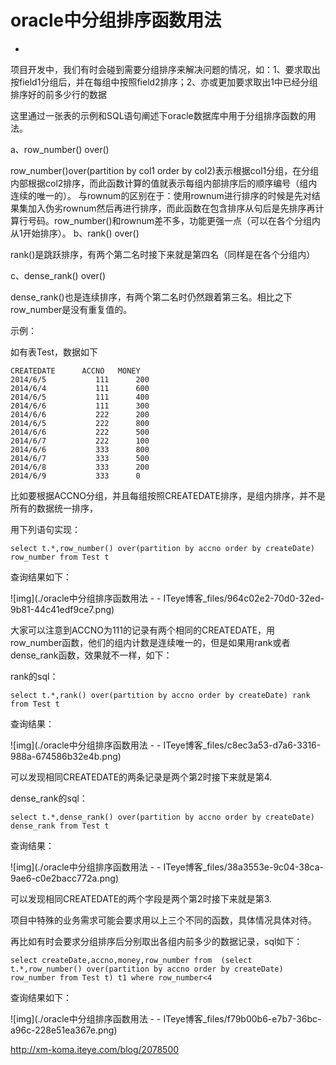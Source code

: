 # oracle中分组排序函数用法

- ​

项目开发中，我们有时会碰到需要分组排序来解决问题的情况，如：1、要求取出按field1分组后，并在每组中按照field2排序；2、亦或更加要求取出1中已经分组排序好的前多少行的数据

这里通过一张表的示例和SQL语句阐述下oracle数据库中用于分组排序函数的用法。

a、row_number() over()

row_number()over(partition by col1 order by col2)表示根据col1分组，在分组内部根据col2排序，而此函数计算的值就表示每组内部排序后的顺序编号（组内连续的唯一的）。 
与rownum的区别在于：使用rownum进行排序的时候是先对结果集加入伪劣rownum然后再进行排序，而此函数在包含排序从句后是先排序再计算行号码。row_number()和rownum差不多，功能更强一点（可以在各个分组内从1开始排序）。 
b、rank() over()

rank()是跳跃排序，有两个第二名时接下来就是第四名（同样是在各个分组内）

c、dense_rank() over()

dense_rank()也是连续排序，有两个第二名时仍然跟着第三名。相比之下row_number是没有重复值的。

 

示例：

如有表Test，数据如下

```
CREATEDATE      ACCNO   MONEY  
2014/6/5           111      200   
2014/6/4           111      600   
2014/6/5           111      400   
2014/6/6           111      300   
2014/6/6           222      200   
2014/6/5           222      800   
2014/6/6           222      500   
2014/6/7           222      100   
2014/6/6           333      800   
2014/6/7           333      500   
2014/6/8           333      200   
2014/6/9           333      0  
```



比如要根据ACCNO分组，并且每组按照CREATEDATE排序，是组内排序，并不是所有的数据统一排序，

用下列语句实现：

 

```
select t.*,row_number() over(partition by accno order by createDate) row_number from Test t 
```


查询结果如下：

![img](./oracle中分组排序函数用法 - - ITeye博客_files/964c02e2-70d0-32ed-9b81-44c41edf9ce7.png)

 

大家可以注意到ACCNO为111的记录有两个相同的CREATEDATE，用row_number函数，他们的组内计数是连续唯一的，但是如果用rank或者dense_rank函数，效果就不一样，如下：

rank的sql：

```
select t.*,rank() over(partition by accno order by createDate) rank from Test t  
```


查询结果：

![img](./oracle中分组排序函数用法 - - ITeye博客_files/c8ec3a53-d7a6-3316-988a-674586b32e4b.png)

可以发现相同CREATEDATE的两条记录是两个第2时接下来就是第4.

 

dense_rank的sql：

```
select t.*,dense_rank() over(partition by accno order by createDate) dense_rank from Test t  
```


查询结果：

![img](./oracle中分组排序函数用法 - - ITeye博客_files/38a3553e-9c04-38ca-9ae6-c0e2bacc772a.png)

可以发现相同CREATEDATE的两个字段是两个第2时接下来就是第3.

 

项目中特殊的业务需求可能会要求用以上三个不同的函数，具体情况具体对待。

 

 

再比如有时会要求分组排序后分别取出各组内前多少的数据记录，sql如下：

```
select createDate,accno,money,row_number from  (select t.*,row_number() over(partition by accno order by createDate) row_number from Test t) t1 where row_number<4  
```

 

查询结果如下：

![img](./oracle中分组排序函数用法 - - ITeye博客_files/f79b00b6-e7b7-36bc-a96c-228e51ea367e.png)





http://xm-koma.iteye.com/blog/2078500